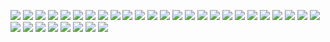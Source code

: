 ![](https://64.media.tumblr.com/f3efa8369c3e1338c708ff77faa562e2/b3d83bbf44993478-55/s100x200/9d279c07135ea758d2ab9b02b414a46ef4feff07.gifv) 
![](https://64.media.tumblr.com/557b4a2bb9a280322393b4fc5aac5bc2/caa86dc6f92c4e03-ee/s100x200/cab5213741622b7d16e4862b2dd7252ac5c3ab7d.gifv) 
![](https://64.media.tumblr.com/77e3ff09ed63c44405482780721ba9de/caa86dc6f92c4e03-ad/s100x200/8b46a0ab5a328dd4867e8479bba5a24a2ee858d8.pnj) 
![](https://64.media.tumblr.com/06ebaae5f5f98447bf6c6f29e47fc09c/32b88294c7dc1d7c-1b/s100x200/721c882e3b98e15bd8c79f56ca8b6dcc5396d30b.jpg) 
![](https://64.media.tumblr.com/a77414c7b4eff83c9d50658c66354192/9af10e6ef50ca95b-d4/s100x200/9914e773a4733fea7b456954bf4230d8cb4b9064.gifv) 
![](https://64.media.tumblr.com/c39baa69b4ad3b82fef2b8e10a5c4fc1/07e80bd723d3bf82-2a/s100x200/f160dcbe8cd3776f7ad86bb5b430d72347b6d452.pnj) 
![](https://64.media.tumblr.com/9245a15dad34f3b6bd5179908407ec73/e16d9c3fd8438e13-af/s100x200/ccf910778204ed13b524dc4db741a009fb08e47c.jpg)
![](https://64.media.tumblr.com/b0b8182e3216c710e5c4d2251201af49/b3d83bbf44993478-9a/s100x200/00f5774708742ebfeed9ea6b5498f3f67d31b173.gifv) 
![](https://64.media.tumblr.com/12da7add0f49f01e1844e5301c5f7357/dde60c1e9dfffeeb-90/s100x200/38963e037a22d18626685aafe10d07f6756f22d5.pnj) 
![](https://64.media.tumblr.com/a188df5c8646719d930518241877f180/dde60c1e9dfffeeb-67/s100x200/a8d8cf4359165dd10bf36255838af7a87e47d15d.jpg) 
![](https://64.media.tumblr.com/2255b4830abed444fc88f21b1b262edc/884eea48d188fc7b-24/s100x200/107402511a16b0ad9848910190c9e8bd6d77871c.pnj) 
![](https://64.media.tumblr.com/13142c5e08eed8649f8e4df1693688cc/884eea48d188fc7b-d5/s100x200/7071a546c70259d8a04c1d560aa6e15c620604ec.pnj) 
![](https://64.media.tumblr.com/a98eb8eeccdd36f87f0c23e9d0be35b1/2b2b6411073cf107-9e/s250x400/87995332fe0538ecc29268d753ef57df1909b08c.pnj) 
![](https://64.media.tumblr.com/9f7aa7377efe3125cd1b656005fafed6/8bdeba2cbc867670-38/s100x200/715dd673fd18d03a4cef14ad827ea17a98a28e77.gifv) 
![](https://64.media.tumblr.com/90ebedb6ecb0340940f0e8a19f386971/11991265bf6769a9-0e/s100x200/622da145c345e4b98fcf6fb4251d80ad8a1b666f.gifv) 
![](https://64.media.tumblr.com/4e1cc590e2be7c55527500f1142ac5ea/11991265bf6769a9-18/s100x200/c341fd872d3496e9b349f7585c08be7e8f24c87e.gifv)
![](https://64.media.tumblr.com/67a6081f8f01d95b6303021d4ddf59ce/aa89517f01352cf3-b0/s100x200/527d75d825a45a942ac863b473765c35cca75148.pnj) 
![](https://64.media.tumblr.com/7f06ba415f6b2fcdfeb1ed97bc137367/9a591c2777a533ae-1a/s100x200/05af04dee1ba2152d4642d876cee31c7d0d75223.pnj) 
![](https://64.media.tumblr.com/84903edef0364645b142b1c80d6fa19e/e6736d38004e0a13-e3/s100x200/d2e5eac746dabd41067941dcaf469114f6746a50.pnj) 
![](https://64.media.tumblr.com/b3867a8cf2b31bbcfc219f3394d09029/509dca664f2eb5e4-e7/s100x200/0dc1569ad5e1d8a52125c2243f699bcdfeae407b.pnj) 
![](https://64.media.tumblr.com/1104290f92d89bfe1a5c74deaf8d51eb/a4c363d27169ee70-7b/s100x200/fa8f6b6847558c848efb5c9425d34e32b2c87a56.pnj) 
![](https://64.media.tumblr.com/1dcf6ae6881f38240ba16480ecb4327c/3d346fea3a4ecdaa-c6/s100x200/cdc16ec93117643b21457a57e507d6b64670b4b7.gifv) 
![](https://64.media.tumblr.com/ae1f8c2de044ab6926a5475bc5d81e2f/16ec82da45ae318f-0a/s100x200/12dcfb7537ae254668fc78b14eb992981813e5b9.jpg) 
![](https://64.media.tumblr.com/cf029fb8686cab68572dacac5760b4fe/1a875d710482dba1-4d/s100x200/60ec07ba2ea7604ad94b32f2f5409db60e0a51e4.pnj) 
![](https://64.media.tumblr.com/9c498df1cc4b8d9ec609c30b34d2fa03/d916ba42e9e7eac2-d7/s100x200/633ae6faa380bb08440a98dc90214de9d398be0e.gifv) 
![](https://64.media.tumblr.com/cf5936a19155f05ed861c0ce3fcbfa9c/277e876d105190d3-1b/s100x200/be91ad70a13ea99c93a1d662683a4223a3337c68.gifv) 
![](https://64.media.tumblr.com/7ae4772c56062783969b8398b5dfa73e/62e81ddceab68145-1c/s100x200/7d663c14dcf86260375e49c6c71d1fa99d89591d.pnj) 
![](https://64.media.tumblr.com/8eefa88953b55f47124d039097b44aa6/62e81ddceab68145-66/s100x200/5c4e2a0cc88ea3b8cf6cf2ba0f9899f22f229b13.gifv) 
![](https://64.media.tumblr.com/d200cdb0882ae2918e80f07ed2c020c6/62e81ddceab68145-42/s100x200/0179ff44ddbf88c46403cca87a86c332259e6c93.pnj) 
![](https://64.media.tumblr.com/32a566a3460ac8dacee1d00fa9c6e262/f19ac661b7c40558-73/s100x200/be22167090cb94e980c1981d1fcd95385ed2340a.pnj) 
![](https://64.media.tumblr.com/e2687a6f753fed9973fee484f1d9e485/5e3c95ced90a9650-15/s100x200/3294002c5bec8f3bf7865cefa941dbb7b4364a9a.gifv) 
![](https://i.pinimg.com/originals/fc/01/06/fc0106026cb93e313abee670aba1133a.gif/s100x200/3294002c5bec8f3bf7865cefa941dbb7b4364a9a.gifv) 
![](https://i.pinimg.com/originals/b5/43/24/b54324590ea3c1dc5b5ac2b396ed6d64.gif/s100x200/3294002c5bec8f3bf7865cefa941dbb7b4364a9a.gifv) 
